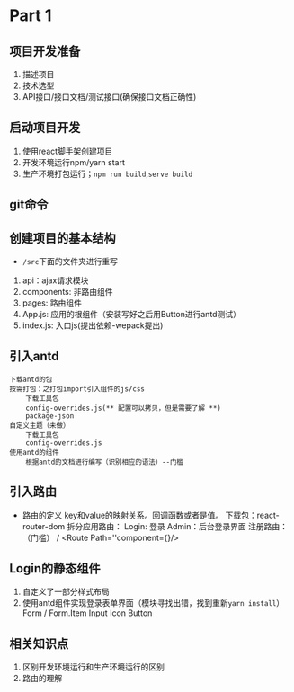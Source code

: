 # Part 1
## 项目开发准备
1. 描述项目
2. 技术选型
3. API接口/接口文档/测试接口(确保接口文档正确性)

## 启动项目开发
1. 使用react脚手架创建项目
2. 开发环境运行npm/yarn start
3. 生产环境打包运行；`npm run build`,`serve build`

## git命令

## 创建项目的基本结构
* `/src`下面的文件夹进行重写
1. api：ajax请求模块
2. components: 非路由组件
3. pages: 路由组件
4. App.js: 应用的根组件（安装写好之后用Button进行antd测试）
5. index.js: 入口js(提出依赖-wepack提出)

## 引入antd
    下载antd的包
    按需打包：之打包import引入组件的js/css
        下载工具包
        config-overrides.js(** 配置可以拷贝，但是需要了解 **)
        package-json
    自定义主题（未做）
        下载工具包
        config-overrides.js
    使用antd的组件
    	根据antd的文档进行编写（识别相应的语法）--门槛

## 引入路由
* 路由的定义 key和value的映射关系。回调函数或者是值。
		下载包：react-router-dom
        拆分应用路由：
        	Login: 登录
       		Admin：后台登录界面
       	注册路由：（门槛）
       		<BrowserRouter>/<HashRouter>
       		<Switch>
       		<Route Path=''component={}/>
       		
## Login的静态组件
1. 自定义了一部分样式布局
2. 使用antd组件实现登录表单界面（模块寻找出错，找到重新`yarn install`）
	Form / Form.Item
	Input
	Icon
	Button
	
## 相关知识点
1. 区别开发环境运行和生产环境运行的区别
2. 路由的理解
       		